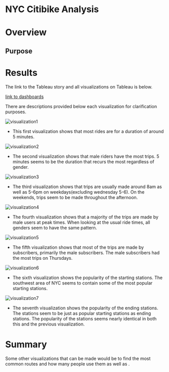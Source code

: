# NYC Citibike Analysis

# Overview
## Purpose


# Results

The link to the Tableau story and all visualizations on Tableau is below.

[link to dashboards](https://public.tableau.com/shared/TKG7GPZ39?:display_count=n&:origin=viz_share_link)

There are descriptions provided below each visualization for clarification purposes.

![visualization1](resources/NYCCitibikeAnalysis.png)
* This first visualization shows that most rides are for a duration of around 5 minutes.

![visualization2](resources/NYCCitibikeAnalysis2.png)
* The second visualization shows that male riders have the most trips. 5 minutes seems to be the duration that recurs the most regardless of gender.

![visualization3](resources/NYCCitibikeAnalysis3.png)
* The third visualization shows that trips are usually made around 8am as well as 5-6pm on weekdays(excluding wednesday 5-6). On the weekends, trips seem to be made throughout the afternoon.

![visualization4](resources/NYCCitibikeAnalysis4.png)
* The fourth visualization shows that a majority of the trips are made by male users at peak times. When looking at the usual ride times, all genders seem to have the same pattern.

![visualization5](resources/NYCCitibikeAnalysis5.png)
* The fifth visualization shows that most of the trips are made by subscribers, primarily the male subscribers. The male subscribers had the most trips on Thursdays.

![visualization6](resources/NYCCitibikeAnalysis6.png)
* The sixth visualization shows the popularity of the starting stations. The southwest area of NYC seems to contain some of the most popular starting stations. 

![visualization7](resources/NYCCitibikeAnalysis7.png)
* The seventh visualization shows the popularity of the ending stations. The stations seem to be just as popular starting stations as ending stations. The popularity of the stations seems nearly identical in both this and the previous visualization.

# Summary

Some other visualizations that can be made would be to find the most common routes and how many people use them as well as .
